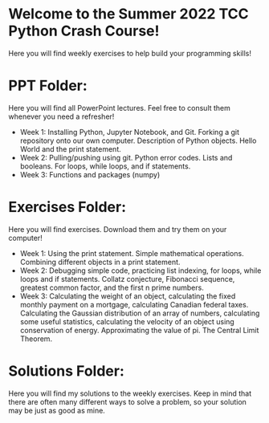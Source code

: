 # Welcome to the Summer 2022 TCC Python Crash Course!

Here you will find weekly exercises to help build your programming skills!

# PPT Folder:
Here you will find all PowerPoint lectures. Feel free to consult them whenever you need a refresher!

  - Week 1: Installing Python, Jupyter Notebook, and Git. Forking a git repository onto our own computer. Description of Python objects. Hello World and the print statement.
  - Week 2: Pulling/pushing using git. Python error codes. Lists and booleans. For loops, while loops, and if statements.
  - Week 3: Functions and packages (numpy)

# Exercises Folder:
Here you will find exercises. Download them and try them on your computer!

  - Week 1: Using the print statement. Simple mathematical operations. Combining different objects in a print statement.
  - Week 2: Debugging simple code, practicing list indexing, for loops, while loops and if statements. Collatz conjecture, Fibonacci sequence, greatest common factor, and the first n prime numbers.
  - Week 3: Calculating the weight of an object, calculating the fixed monthly payment on a mortgage, calculating Canadian federal taxes. Calculating the Gaussian distribution of an array of numbers, calculating some useful statistics, calculating the velocity of an object using conservation of energy. Approximating the value of pi. The Central Limit Theorem.

# Solutions Folder:
Here you will find my solutions to the weekly exercises. Keep in mind that there are often many different ways to solve a problem, so your solution may be just as good as mine.
